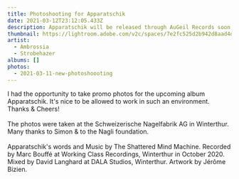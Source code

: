 ```yaml
---
title: Photoshooting for Apparatschik
date: 2021-03-12T23:12:05.433Z
description: Apparatschik will be released through AuGeil Records soon!
thumbnail: https://lightroom.adobe.com/v2c/spaces/7e2fc525d2b942d8aad4d93f275b44c9/assets/8a80ea36acbc0b7d1b96885ec5591a88/revisions/46ee68eeb3d240289625cea36c3112ec/renditions/de04aae49f0a50bb1ecd3c8eb0191969
artist:
  - Ambrossia
  - Strobehazer
albums: []
photos:
  - 2021-03-11-new-photoshoooting
---
```

I had the opportunity to take promo photos for the upcoming album Apparatschik. It's nice to be allowed to work in such an environment. Thanks & Cheers!\
\
The photos were taken at the Schweizerische Nagelfabrik AG in Winterthur. Many thanks to Simon & to the Nagli foundation.\
\
Apparatschik's words and Music by The Shattered Mind Machine. Recorded by Marc Bouffé at Working Class Recordings, Winterthur in October 2020. Mixed by David Langhard at DALA Studios, Winterthur. Artwork by Jérôme Bizien.